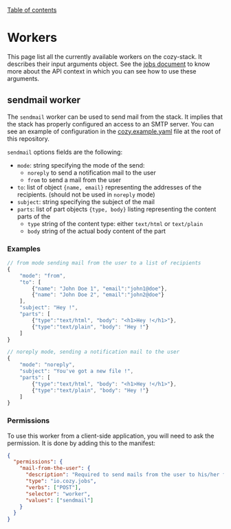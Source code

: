 [Table of contents](README.md#table-of-contents)

# Workers

This page list all the currently available workers on the cozy-stack. It
describes their input arguments object. See the [jobs document](jobs.md) to
know more about the API context in which you can see how to use these
arguments.

## sendmail worker

The `sendmail` worker can be used to send mail from the stack. It implies that
the stack has properly configured an access to an SMTP server. You can see an
example of configuration in the [cozy.example.yaml](../cozy.example.yaml) file
at the root of this repository.

`sendmail` options fields are the following:

- `mode`: string specifying the mode of the send:
    - `noreply` to send a notification mail to the user
    - `from` to send a mail from the user
- `to`: list of object `{name, email}` representing the addresses of the
  recipients. (should not be used in `noreply` mode)
- `subject`: string specifying the subject of the mail
- `parts`: list of part objects `{type, body}` listing representing the
  content parts of the
    - `type` string of the content type: either `text/html` or `text/plain`
    - `body` string of the actual body content of the part

### Examples

```js
// from mode sending mail from the user to a list of recipients
{
    "mode": "from",
    "to": [
        {"name": "John Doe 1", "email":"john1@doe"},
        {"name": "John Doe 2", "email":"john2@doe"}
    ],
    "subject": "Hey !",
    "parts": [
        {"type":"text/html", "body": "<h1>Hey !</h1>"},
        {"type":"text/plain", "body": "Hey !"}
    ]
}

// noreply mode, sending a notification mail to the user
{
    "mode": "noreply",
    "subject": "You've got a new file !",
    "parts": [
        {"type":"text/html", "body": "<h1>Hey !</h1>"},
        {"type":"text/plain", "body": "Hey !"}
    ]
}
```

### Permissions

To use this worker from a client-side application, you will need to ask the
permission. It is done by adding this to the manifest:

```json
{
  "permissions": {
    "mail-from-the-user": {
      "description": "Required to send mails from the user to his/her friends",
      "type": "io.cozy.jobs",
      "verbs": ["POST"],
      "selector": "worker",
      "values": ["sendmail"]
    }
  }
}
```
